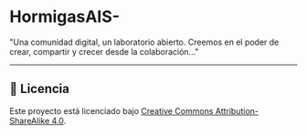 # HormigasAIS-
"Una comunidad digital, un laboratorio abierto. Creemos en el poder de crear, compartir y crecer desde la colaboración..."

----

## 📜 Licencia 

Este proyecto está licenciado bajo [Creative Commons Attribution-ShareAlike 4.0](https://github.com/Thrumanshow/semilla-de-cierre-/blob/main/MIT%20License%20).
